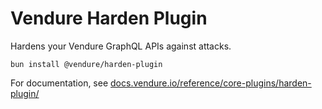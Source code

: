 # Vendure Harden Plugin

Hardens your Vendure GraphQL APIs against attacks.

`bun install @vendure/harden-plugin`

For documentation, see [docs.vendure.io/reference/core-plugins/harden-plugin/](https://docs.vendure.io/reference/core-plugins/harden-plugin/)
